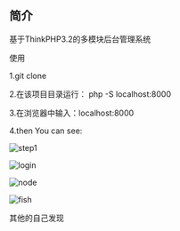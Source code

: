 ﻿## 简介

基于ThinkPHP3.2的多模块后台管理系统

使用

1.git clone

2.在该项目目录运行： php -S localhost:8000

3.在浏览器中输入：localhost:8000   

4.then You can see:



![step1](http://ohgi3imno.bkt.clouddn.com/admin/stet1.png)

![login](http://ohgi3imno.bkt.clouddn.com/admin/login.png)

![node](http://ohgi3imno.bkt.clouddn.com/admin/node.png)

![fish](http://ohgi3imno.bkt.clouddn.com/admin/fishrecord.png)


其他的自己发现



